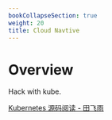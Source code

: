 ```yaml
---
bookCollapseSection: true
weight: 20
title: Cloud Navtive
---
```

# Overview

Hack with kube.

[Kubernetes 源码阅读 - 田飞雨](https://blog.tianfeiyu.com/source-code-reading-notes/kubernetes/)
